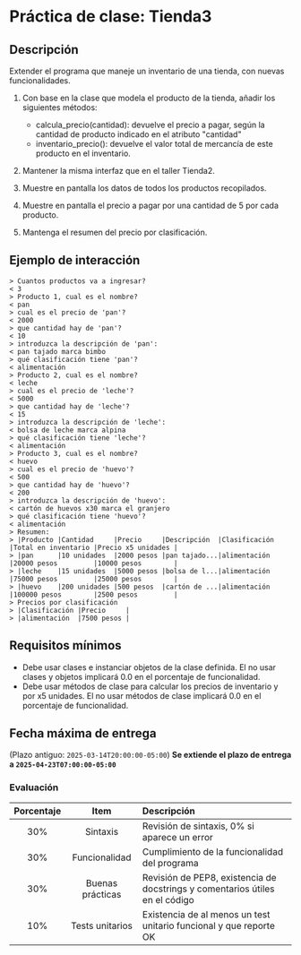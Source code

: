 # Práctica de clase: Tienda3

## Descripción

Extender el programa que maneje un inventario de una tienda, con nuevas funcionalidades.

1. Con base en la clase que modela el producto de la tienda, añadir los siguientes métodos:

    * calcula_precio(cantidad): devuelve el precio a pagar, según la cantidad de producto indicado en el atributo "cantidad"
    * inventario_precio(): devuelve el valor total de mercancía de este producto en el inventario.

2. Mantener la misma interfaz que en el taller Tienda2.
3. Muestre en pantalla los datos de todos los productos recopilados.
4. Muestre en pantalla el precio a pagar por una cantidad de 5 por cada producto.
4. Mantenga el resumen del precio por clasificación.

## Ejemplo de interacción

```
> Cuantos productos va a ingresar?
< 3
> Producto 1, cual es el nombre?
< pan
> cual es el precio de 'pan'?
< 2000
> que cantidad hay de 'pan'?
< 10
> introduzca la descripción de 'pan':
< pan tajado marca bimbo
> qué clasificación tiene 'pan'?
< alimentación
> Producto 2, cual es el nombre?
< leche
> cual es el precio de 'leche'?
< 5000
> que cantidad hay de 'leche'?
< 15
> introduzca la descripción de 'leche':
< bolsa de leche marca alpina
> qué clasificación tiene 'leche'?
< alimentación
> Producto 3, cual es el nombre?
< huevo
> cual es el precio de 'huevo'?
< 500
> que cantidad hay de 'huevo'?
< 200
> introduzca la descripción de 'huevo':
< cartón de huevos x30 marca el granjero
> qué clasificación tiene 'huevo'?
< alimentación
> Resumen:
> |Producto |Cantidad     |Precio     |Descripción  |Clasificación |Total en inventario |Precio x5 unidades |
> |pan      |10 unidades  |2000 pesos |pan tajado...|alimentación  |20000 pesos         |10000 pesos        |
> |leche    |15 unidades  |5000 pesos |bolsa de l...|alimentación  |75000 pesos         |25000 pesos        |
> |huevo    |200 unidades |500 pesos  |cartón de ...|alimentación  |100000 pesos        |2500 pesos         |
> Precios por clasificación
> |Clasificación |Precio     |
> |alimentación  |7500 pesos |
```

## Requisitos mínimos

* Debe usar clases e instanciar objetos de la clase definida. El no usar clases y objetos implicará 0.0 en el porcentaje de funcionalidad.
* Debe usar métodos de clase para calcular los precios de inventario y por x5 unidades. El no usar métodos de clase implicará 0.0 en el porcentaje de funcionalidad.

## Fecha máxima de entrega

(Plazo antiguo: `2025-03-14T20:00:00-05:00`) **Se extiende el plazo de entrega a `2025-04-23T07:00:00-05:00`**

### Evaluación

|Porcentaje|Item            |Descripción                                                                 |
|:--------:|:--------------:|:---------------------------------------------------------------------------|
|30%       |Sintaxis        |Revisión de sintaxis, 0% si aparece un error                                |
|30%       |Funcionalidad   |Cumplimiento de la funcionalidad del programa                               |
|30%       |Buenas prácticas|Revisión de PEP8, existencia de docstrings y comentarios útiles en el código|
|10%       |Tests unitarios |Existencia de al menos un test unitario funcional y que reporte OK          |


